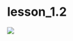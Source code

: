 # lesson_1.2
![](https://cdn.discordapp.com/attachments/1007250454943641733/1011168268188389456/file.jpg)
